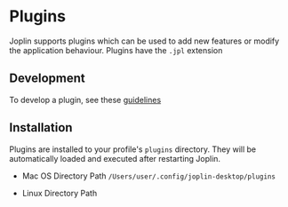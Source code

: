 # Plugins

Joplin supports plugins which can be used to add new features or modify the application behaviour. Plugins have the `.jpl` extension 

## Development
To develop a plugin, see these [guidelines](https://joplinapp.org/api/get_started/plugins/) 

## Installation

Plugins are installed to your profile's `plugins` directory. They will be automatically loaded and executed after restarting Joplin. 

- Mac OS Directory Path
`/Users/user/.config/joplin-desktop/plugins`

- Linux Directory Path
